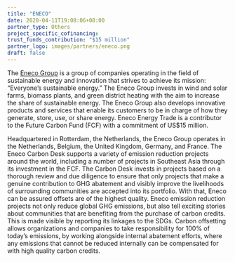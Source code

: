 ```yaml
---
title: "ENECO"
date: 2020-04-11T19:08:06+08:00
partner_type: Others
project_specific_cofinancing:
trust_funds_contribution: "$15 million"
partner_logo: images/partners/eneco.png
draft: false
---
```


The <a href="https://www.eneco.com/energytrading/">Eneco Group</a> is a group of companies operating in the field of sustainable energy and innovation that strives to achieve its mission: “Everyone’s sustainable energy.” The Eneco Group invests in wind and solar farms, biomass plants, and green district heating with the aim to increase the share of sustainable energy. The Eneco Group also develops innovative products and services that enable its customers to be in charge of how they generate, store, use, or share energy. Eneco Energy Trade is a contributor to the Future Carbon Fund (FCF) with a commitment of US$15 million. 

Headquartered in Rotterdam, the Netherlands, the Eneco Group operates in the Netherlands, Belgium, the United Kingdom, Germany, and France. The Eneco Carbon Desk supports a variety of emission reduction projects around the world, including a number of projects in Southeast Asia through its investment in the FCF. The Carbon Desk invests in projects based on a thorough review and due diligence to ensure that only projects that make a genuine contribution to GHG abatement and visibly improve the livelihoods of surrounding communities are accepted into its portfolio. With that, Eneco can be assured offsets are of the highest quality. Eneco emission reduction projects not only reduce global GHG emissions, but also tell exciting stories about communities that are benefiting from the purchase of carbon credits. This is made visible by reporting its linkages to the SDGs. Carbon offsetting allows organizations and companies to take responsibility for 100% of today’s emissions, by working alongside internal abatement efforts, where any emissions that cannot be reduced internally can be compensated for with high quality carbon credits.